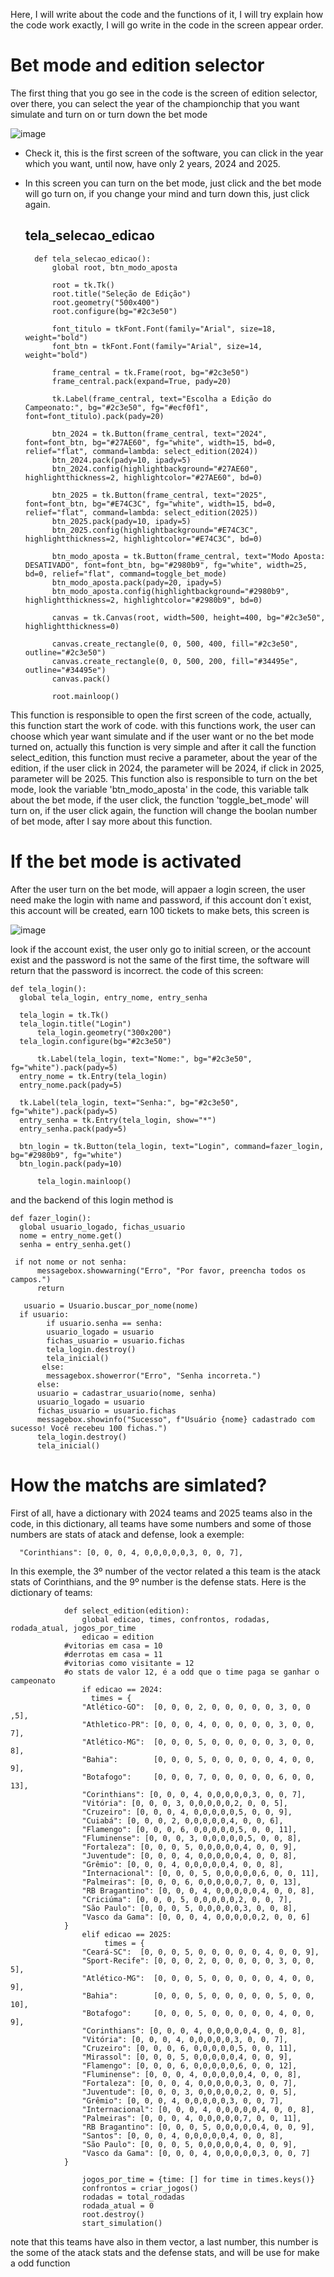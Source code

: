 Here, I will write about the code and the functions of it, I will try explain how the code work exactly, I will go write in the code in the screen appear order.

# Bet mode and edition selector
The first thing that you go see in the code is the screen of edition selector, over there, you can select the year of the championchip that you want simulate and turn on or turn down the bet mode

![image](https://github.com/user-attachments/assets/cf9ffe4e-7934-4b59-adf1-67bdc0d01243) 

- Check it, this is the first screen of the software, you can click in the year which you want, until now, have only 2 years, 2024 and 2025.
  
- In this screen you can turn on the bet mode, just click and the bet mode will go turn on, if you change your mind and turn down this, just click again.
  
  tela_selecao_edicao
  ---
		def tela_selecao_edicao():
		    global root, btn_modo_aposta
		
		    root = tk.Tk()
		    root.title("Seleção de Edição")
		    root.geometry("500x400")
		    root.configure(bg="#2c3e50")
		
		    font_titulo = tkFont.Font(family="Arial", size=18, weight="bold")
		    font_btn = tkFont.Font(family="Arial", size=14, weight="bold")
		
		    frame_central = tk.Frame(root, bg="#2c3e50")
		    frame_central.pack(expand=True, pady=20)
		
		    tk.Label(frame_central, text="Escolha a Edição do Campeonato:", bg="#2c3e50", fg="#ecf0f1", font=font_titulo).pack(pady=20)
		
		    btn_2024 = tk.Button(frame_central, text="2024", font=font_btn, bg="#27AE60", fg="white", width=15, bd=0, relief="flat", command=lambda: select_edition(2024))
		    btn_2024.pack(pady=10, ipady=5)
		    btn_2024.config(highlightbackground="#27AE60", highlightthickness=2, highlightcolor="#27AE60", bd=0)
		
		    btn_2025 = tk.Button(frame_central, text="2025", font=font_btn, bg="#E74C3C", fg="white", width=15, bd=0, relief="flat", command=lambda: select_edition(2025))
		    btn_2025.pack(pady=10, ipady=5)
		    btn_2025.config(highlightbackground="#E74C3C", highlightthickness=2, highlightcolor="#E74C3C", bd=0)
		
		    btn_modo_aposta = tk.Button(frame_central, text="Modo Aposta: DESATIVADO", font=font_btn, bg="#2980b9", fg="white", width=25, bd=0, relief="flat", command=toggle_bet_mode)
		    btn_modo_aposta.pack(pady=20, ipady=5)
		    btn_modo_aposta.config(highlightbackground="#2980b9", highlightthickness=2, highlightcolor="#2980b9", bd=0)
		
		    canvas = tk.Canvas(root, width=500, height=400, bg="#2c3e50", highlightthickness=0)
  
		    canvas.create_rectangle(0, 0, 500, 400, fill="#2c3e50", outline="#2c3e50")
		    canvas.create_rectangle(0, 0, 500, 200, fill="#34495e", outline="#34495e")
		    canvas.pack()
		
		    root.mainloop()

This function is responsible to open the first screen of the code, actually, this function start the work of code. with this functions work, the user can choose which year want simulate and if the user want or no the bet mode turned on, actually this function is very simple and after it call the function select_edition, this function must recive a parameter, about the year of the edition, if the user click in 2024, the parameter will be 2024, if click in 2025, parameter will be 2025.
This function also is responsible to turn on the bet mode, look the variable 'btn_modo_aposta' in the code, this variable talk about the bet mode, if the user click, the function 'toggle_bet_mode' will turn on, if the user click again, the function will change the boolan number of bet mode, after I say more about this function.


  # If the bet mode is activated
  After the user turn on the bet mode, will appaer a login screen, the user need make the login with name and password, if this account don´t exist, this account will be created, earn 100 tickets to make bets, this screen is
  
  ![image](https://github.com/user-attachments/assets/c09e8be9-3b29-41d9-9294-f58bdce599a3)

look if the account exist, the user only go to initial screen, or the account exist and the password is not the same of the first time, the software will return that the password is incorrect.
the code of this screen:
	
 	def tela_login():
   	  global tela_login, entry_nome, entry_senha

  	  tela_login = tk.Tk()
  	  tela_login.title("Login")
    	  tela_login.geometry("300x200")
   	  tela_login.configure(bg="#2c3e50")

    	  tk.Label(tela_login, text="Nome:", bg="#2c3e50", fg="white").pack(pady=5)
  	  entry_nome = tk.Entry(tela_login)
 	  entry_nome.pack(pady=5)

 	  tk.Label(tela_login, text="Senha:", bg="#2c3e50", fg="white").pack(pady=5)
	  entry_senha = tk.Entry(tela_login, show="*")
  	  entry_senha.pack(pady=5)

 	  btn_login = tk.Button(tela_login, text="Login", command=fazer_login, bg="#2980b9", fg="white")
   	  btn_login.pack(pady=10)

    	  tela_login.mainloop()

and the backend of this login method is 

   	def fazer_login():
  	  global usuario_logado, fichas_usuario
  	  nome = entry_nome.get()
 	  senha = entry_senha.get()

  	 if not nome or not senha:
  	      messagebox.showwarning("Erro", "Por favor, preencha todos os campos.")
  	      return

 	   usuario = Usuario.buscar_por_nome(nome)
  	  if usuario:
            if usuario.senha == senha:
            usuario_logado = usuario
            fichas_usuario = usuario.fichas
            tela_login.destroy()
            tela_inicial()
           else:
            messagebox.showerror("Erro", "Senha incorreta.")
          else:
      	  usuario = cadastrar_usuario(nome, senha)
      	  usuario_logado = usuario
     	  fichas_usuario = usuario.fichas
          messagebox.showinfo("Sucesso", f"Usuário {nome} cadastrado com sucesso! Você recebeu 100 fichas.")
          tela_login.destroy()
          tela_inicial()
        
# How the matchs are simlated?
First of all, have a dictionary with 2024 teams and 2025 teams also in the code, in this dictionary, all teams have some numbers and some of those numbers are stats of atack and defense, look a exemple:
  		
	  "Corinthians": [0, 0, 0, 4, 0,0,0,0,0,3, 0, 0, 7],
In this exemple, the 3º number of the vector related a this team is the atack stats of Corinthians, and the 9º number is the defense stats.
Here is the dictionary of teams:

				def select_edition(edition):
				    global edicao, times, confrontos, rodadas, rodada_atual, jogos_por_time
				    edicao = edition
				#vitorias em casa = 10
				#derrotas em casa = 11
				#vitorias como visitante = 12
				#o stats de valor 12, é a odd que o time paga se ganhar o campeonato
				    if edicao == 2024:
				      times = {
				    "Atlético-GO":  [0, 0, 0, 2, 0, 0, 0, 0, 0, 3, 0, 0 ,5],
				    "Athletico-PR": [0, 0, 0, 4, 0, 0, 0, 0, 0, 3, 0, 0, 7],
				    "Atlético-MG":  [0, 0, 0, 5, 0, 0, 0, 0, 0, 3, 0, 0, 8],
				    "Bahia":        [0, 0, 0, 5, 0, 0, 0, 0, 0, 4, 0, 0, 9],
				    "Botafogo":     [0, 0, 0, 7, 0, 0, 0, 0, 0, 6, 0, 0, 13],
				    "Corinthians": [0, 0, 0, 4, 0,0,0,0,0,3, 0, 0, 7],
				    "Vitória": [0, 0, 0, 3, 0,0,0,0,0,2, 0, 0, 5],
				    "Cruzeiro": [0, 0, 0, 4, 0,0,0,0,0,5, 0, 0, 9],
				    "Cuiabá": [0, 0, 0, 2, 0,0,0,0,0,4, 0, 0, 6],
				    "Flamengo": [0, 0, 0, 6, 0,0,0,0,0,5, 0, 0, 11],
				    "Fluminense": [0, 0, 0, 3, 0,0,0,0,0,5, 0, 0, 8],
				    "Fortaleza": [0, 0, 0, 5, 0,0,0,0,0,4, 0, 0, 9],
				    "Juventude": [0, 0, 0, 4, 0,0,0,0,0,4, 0, 0, 8],
				    "Grêmio": [0, 0, 0, 4, 0,0,0,0,0,4, 0, 0, 8],
				    "Internacional": [0, 0, 0, 5, 0,0,0,0,0,6, 0, 0, 11],
				    "Palmeiras": [0, 0, 0, 6, 0,0,0,0,0,7, 0, 0, 13],
				    "RB Bragantino": [0, 0, 0, 4, 0,0,0,0,0,4, 0, 0, 8],
				    "Criciúma": [0, 0, 0, 5, 0,0,0,0,0,2, 0, 0, 7],
				    "São Paulo": [0, 0, 0, 5, 0,0,0,0,0,3, 0, 0, 8],
				    "Vasco da Gama": [0, 0, 0, 4, 0,0,0,0,0,2, 0, 0, 6]
				}
				    elif edicao == 2025:
				         times = {
				    "Ceará-SC":  [0, 0, 0, 5, 0, 0, 0, 0, 0, 4, 0, 0, 9],
				    "Sport-Recife": [0, 0, 0, 2, 0, 0, 0, 0, 0, 3, 0, 0, 5],
				    "Atlético-MG":  [0, 0, 0, 5, 0, 0, 0, 0, 0, 4, 0, 0, 9],
				    "Bahia":        [0, 0, 0, 5, 0, 0, 0, 0, 0, 5, 0, 0, 10],
				    "Botafogo":     [0, 0, 0, 5, 0, 0, 0, 0, 0, 4, 0, 0, 9],
				    "Corinthians": [0, 0, 0, 4, 0,0,0,0,0,4, 0, 0, 8],
				    "Vitória": [0, 0, 0, 4, 0,0,0,0,0,3, 0, 0, 7],
				    "Cruzeiro": [0, 0, 0, 6, 0,0,0,0,0,5, 0, 0, 11],
				    "Mirassol": [0, 0, 0, 5, 0,0,0,0,0,4, 0, 0, 9],
				    "Flamengo": [0, 0, 0, 6, 0,0,0,0,0,6, 0, 0, 12],
				    "Fluminense": [0, 0, 0, 4, 0,0,0,0,0,4, 0, 0, 8],
				    "Fortaleza": [0, 0, 0, 4, 0,0,0,0,0,3, 0, 0, 7],
				    "Juventude": [0, 0, 0, 3, 0,0,0,0,0,2, 0, 0, 5],
				    "Grêmio": [0, 0, 0, 4, 0,0,0,0,0,3, 0, 0, 7],
				    "Internacional": [0, 0, 0, 4, 0,0,0,0,0,4, 0, 0, 8],
				    "Palmeiras": [0, 0, 0, 4, 0,0,0,0,0,7, 0, 0, 11],
				    "RB Bragantino": [0, 0, 0, 5, 0,0,0,0,0,4, 0, 0, 9],
				    "Santos": [0, 0, 0, 4, 0,0,0,0,0,4, 0, 0, 8],
				    "São Paulo": [0, 0, 0, 5, 0,0,0,0,0,4, 0, 0, 9],
				    "Vasco da Gama": [0, 0, 0, 4, 0,0,0,0,0,3, 0, 0, 7]
				}    
				    
				    jogos_por_time = {time: [] for time in times.keys()} 
				    confrontos = criar_jogos()     
				    rodadas = total_rodadas
				    rodada_atual = 0 
				    root.destroy()
				    start_simulation() 

note that this teams have also in them vector, a last number, this number is the some of the atack stats and the defense stats, and will be use for make a odd function
